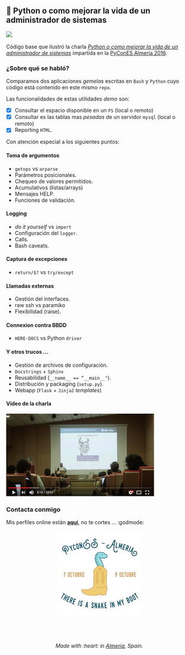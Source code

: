 ## :snake: Python o como mejorar la vida de un administrador de sistemas
[![][license-svg]][license-url]

Código base que ilustró la charla [_Python o como mejorar la vida de un administrador de sistemas_](http://2016.es.pycon.org/es/schedule/python-o-como-mejorar-la-vida-de-un-administrador/) impartida en la [PyConES Almería 2016](http://2016.es.pycon.org/).

### ¿Sobre qué se habló?

Comparamos dos aplicaciones *gemelas* escritas en `Bash` y `Python` cuyo código está contenido en este mismo `repo`.

Las funcionalidades de estas utilidades *demo* son:

- [x] Consultar el espacio disponible en un `FS` (local o remoto)
- [x] Consultar es las tablas mas *pesadas* de un servidor `mysql` (local o remoto)
- [x] Reporting `HTML`.

Con atención especial a los siguientes puntos:

#### Toma de argumentos

- `getops` vs `arparse`
- Parámetros posicionales.
- Chequeo de valores permitidos.
- Acumulativos (listas/arrays)
- Mensajes HELP.
- Funciones de validación.

#### Logging

- *do it yourself* vs `import`
- Configuración del `logger`.
- Calls.
- Bash caveats.

#### Captura de excepciones

- `return/$?` vs `try/except`

#### Llamadas externas

- Gestión del interfaces.
- raw ssh vs paramiko
- Flexibilidad (raise).

#### Connexion contra BBDD

- `HERE-DOCS` vs Python `driver`

#### Y otros trucos ...

- Gestión de archivos de configuración.
- `Docstrings` + `Sphinx`
- Reusabilidad (`__name__ == “__main__"`).
- Distribución y packaging (`setup.py`).
- Webapp (`Flask` + `Jinja2` *templates*)

#### Vídeo de la charla

[![Python o como mejorar la vida de un administrador de sistemas](https://raw.githubusercontent.com/klashxx/PyConES/master/python-sysadmin-small.png)](https://youtu.be/gFa0gGXPQG4)

### Contacta conmigo

Mis perfiles online están [**aquí**](https://klashxx.github.io/about), no te cortes ... :godmode:

<h6 align="center">
<a href="http://2016.es.pycon.org/es/schedule/python-o-como-mejorar-la-vida-de-un-administrador/">
  <img src="https://github.com/klashxx/PyConES/blob/master/rspace/rspace/docs/images/pycones.jpg">
</a></h6>
<br>
<h6 align="center">
Made with :heart: in <a href="https://www.google.com/search?q=almeria&espv=2&biw=1217&bih=585&sa=X#tbm=isch&q=almeria+movies">Almería</a>, Spain.</h6>


[license-svg]: https://img.shields.io/badge/license-MIT-blue.svg
[license-url]: https://opensource.org/licenses/MIT
